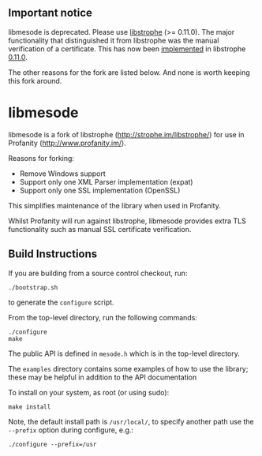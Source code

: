 ## Important notice
libmesode is deprecated. Please use [libstrophe](https://github.com/strophe/libstrophe) (>= 0.11.0).
The major functionality that distinguished it from libstrophe was the manual verification of a certificate.
This has now been [implemented](https://github.com/strophe/libstrophe/pull/186) in libstrophe [0.11.0](https://github.com/strophe/libstrophe/releases/tag/0.11.0).

The other reasons for the fork are listed below. And none is worth keeping this fork around.

# libmesode

libmesode is a fork of libstrophe (http://strophe.im/libstrophe/) for use in Profanity (http://www.profanity.im/).

Reasons for forking:

- Remove Windows support
- Support only one XML Parser implementation (expat)
- Support only one SSL implementation (OpenSSL)

This simplifies maintenance of the library when used in Profanity. 

Whilst Profanity will run against libstrophe, libmesode provides extra TLS functionality such as manual SSL certificate verification.

Build Instructions
------------------

If you are building from a source control checkout, run:

    ./bootstrap.sh

to generate the `configure` script.

From the top-level directory, run the following commands:

    ./configure
    make

The public API is defined in `mesode.h` which is in the
top-level directory.

The `examples` directory contains some examples of how to
use the library; these may be helpful in addition to the
API documentation

To install on your system, as root (or using sudo):

    make install

Note, the default install path is `/usr/local/`, to specify
another path use the `--prefix` option during configure, e.g.:

    ./configure --prefix=/usr

